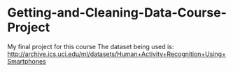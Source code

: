 # Getting-and-Cleaning-Data-Course-Project
My final project for this course
The dataset being used is: http://archive.ics.uci.edu/ml/datasets/Human+Activity+Recognition+Using+Smartphones

